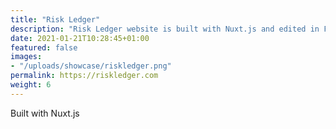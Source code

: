 ```yaml
---
title: "Risk Ledger"
description: "Risk Ledger website is built with Nuxt.js and edited in Forestry"
date: 2021-01-21T10:28:45+01:00
featured: false
images:
- "/uploads/showcase/riskledger.png"
permalink: https://riskledger.com
weight: 6
---
```

Built with Nuxt.js